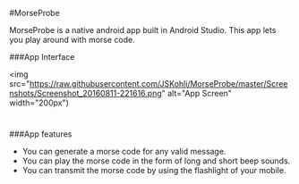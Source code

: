 #MorseProbe

MorseProbe is a native android app built in Android Studio. This app lets you play around with morse code.

###App Interface

<img src="https://raw.githubusercontent.com/JSKohli/MorseProbe/master/Screenshots/Screenshot_20160811-221616.png" alt="App Screen" width="200px")

<h1></h1>

###App features
* You can generate a morse code for any valid message.
* You can play the morse code in the form of long and short beep sounds.
* You can transmit the morse code by using the flashlight of your mobile.
